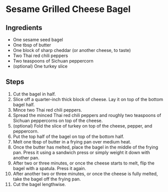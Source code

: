 # Sesame Grilled Cheese Bagel

## Ingredients

* One sesame seed bagel
* One tbsp of butter
* One block of sharp cheddar (or another cheese, to taste)
* Two Thai red chili peppers
* Two teaspoons of Sichuan peppercorn
* (optional) One turkey slice

## Steps

1. Cut the bagel in half.
2. Slice off a quarter-inch thick block of cheese. Lay it on top of the bottom bagel half.
3. Mince two Thai red chili peppers.
4. Spread the minced Thai red chili peppers and roughly two teaspoons of Sichuan peppercorns on top of the cheese.
5. (optional) Fold the slice of turkey on top of the cheese, pepper, and peppercorn.
6. Put the top half of the bagel on top of the bottom half.
7. Melt one tbsp of butter in a frying pan over medium heat.
8. Once the butter has melted, place the bagel in the middle of the frying pan. Press it using a sandwich press or simply weight it down with another pan.
9. After two or three minutes, or once the cheese starts to melt, flip the bagel with a spatula. Press it again.
10. After another two or three minutes, or once the cheese is fully melted, take the bagel off the frying pan.
11. Cut the bagel lengthwise.
